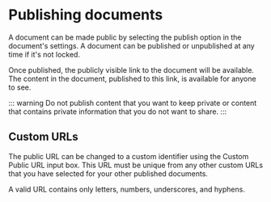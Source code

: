 # Publishing documents

A document can be made public by selecting the publish option in the document's settings. A document can be published or unpublished at any time if it's not locked.

Once published, the publicly visible link to the document will be available. The content in the document, published to this link, is available for anyone to see.

::: warning
Do not publish content that you want to keep private or content that contains private information that you do not want to share.
:::

## Custom URLs

The public URL can be changed to a custom identifier using the Custom Public URL input box. This URL must be unique from any other custom URLs that you have selected for your other published documents.

A valid URL contains only letters, numbers, underscores, and hyphens.
